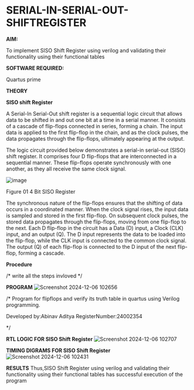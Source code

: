 # SERIAL-IN-SERIAL-OUT-SHIFTREGISTER

**AIM:**

To implement  SISO Shift Register using verilog and validating their functionality using their functional tables

**SOFTWARE REQUIRED:**

Quartus prime

**THEORY**

**SISO shift Register**

A Serial-In Serial-Out shift register is a sequential logic circuit that allows data to be shifted in and out one bit at a time in a serial manner. It consists of a cascade of flip-flops connected in series, forming a chain. The input data is applied to the first flip-flop in the chain, and as the clock pulses, the data propagates through the flip-flops, ultimately appearing at the output.

The logic circuit provided below demonstrates a serial-in serial-out (SISO) shift register. It comprises four D flip-flops that are interconnected in a sequential manner. These flip-flops operate synchronously with one another, as they all receive the same clock signal.

![image](https://github.com/naavaneetha/SERIAL-IN-SERIAL-OUT-SHIFTREGISTER/assets/154305477/e81c4072-37f9-46c6-8145-566764b74c3a)

Figure 01 4 Bit SISO Register

The synchronous nature of the flip-flops ensures that the shifting of data occurs in a coordinated manner. When the clock signal rises, the input data is sampled and stored in the first flip-flop. On subsequent clock pulses, the stored data propagates through the flip-flops, moving from one flip-flop to the next.
Each D flip-flop in the circuit has a Data (D) input, a Clock (CLK) input, and an output (Q). The D input represents the data to be loaded into the flip-flop, while the CLK input is connected to the common clock signal. The output (Q) of each flip-flop is connected to the D input of the next flip-flop, forming a cascade.

**Procedure**

/* write all the steps invloved */

**PROGRAM**
![Screenshot 2024-12-06 102656](https://github.com/user-attachments/assets/f12aece0-fddc-4ca7-8bb7-120441a6fcd0)


/* Program for flipflops and verify its truth table in quartus using Verilog programming.

Developed by:Abinav Aditya
RegisterNumber:24002354

*/

**RTL LOGIC FOR SISO Shift Register**
![Screenshot 2024-12-06 102707](https://github.com/user-attachments/assets/2d463967-debe-4f11-8d0f-e0c9ac60d420)


**TIMING DIGRAMS FOR SISO Shift Register**
![Screenshot 2024-12-06 102431](https://github.com/user-attachments/assets/ba162652-8d10-4a58-a18a-67fc9c8b605d)


**RESULTS**
Thus,SISO Shift Register using verilog and validating their functionality using their functional tables has successful execution of the program
